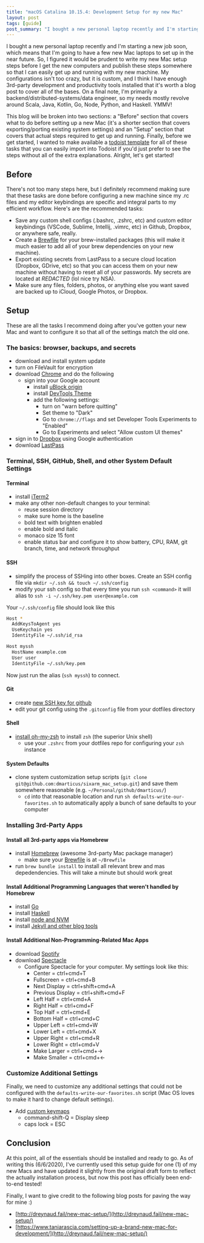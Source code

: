```yaml
---
title: "macOS Catalina 10.15.4: Development Setup for my new Mac"
layout: post
tags: [guide]
post_summary: "I bought a new personal laptop recently and I'm starting a new job soon, which means that I'm going to have a few new Mac laptops to set up in the near future.  So, I figured it would be prudent to write my new Mac setup steps before I get the new computers and publish these steps somewhere so that I can easily get up and running with my new machine.  My configurations isn't too crazy, but it is custom, and I think I have enough 3rd-party development and productivity tools installed that it's worth a blog post to cover all of the bases.  On a final note, I'm primarily a backend/distributed-systems/data engineer, so my needs mostly revolve around Scala, Java, Go, Node, Python, and Haskell.  YMMV!"
---
```


I bought a new personal laptop recently and I'm starting a new job soon, which means that I'm going to have a few new Mac laptops to set up in the near future.  So, I figured it would be prudent to write my new Mac setup steps before I get the new computers and publish these steps somewhere so that I can easily get up and running with my new machine.  My configurations isn't too crazy, but it is custom, and I think I have enough 3rd-party development and productivity tools installed that it's worth a blog post to cover all of the bases.  On a final note, I'm primarily a backend/distributed-systems/data engineer, so my needs mostly revolve around Scala, Java, Kotlin, Go, Node, Python, and Haskell.  YMMV!

This blog will be broken into two sections: a "Before" section that covers what to do before setting up a new Mac (it's a shorter section that covers exporting/porting existing system settings) and an "Setup" section that covers that actual steps required to get up and running.  Finally, before we get started, I wanted to make available a [todoist template](https://todoist.com/API/v8.6/import/project_from_url?t_url=https%3A%2F%2Fd1aspxi4rjqbaz.cloudfront.net%2Fa09297b0f06267f2d38f384b86fc5b9f_New%2520Macbook%2520Setup.csv) for all of these tasks that you can easily import into Todoist if you'd just prefer to see the steps without all of the extra explanations.  Alright, let's get started!

## Before

There's not too many steps here, but I definitely recommend making sure that these tasks are done before configuring a new machine since my .rc files and my editor keybindings are specific and integral parts to my efficient workflow.  Here's are the recommended tasks:

* Save any custom shell configs (.bashrc, .zshrc, etc) and custom editor keybindings (VSCode, Sublime, Intellij, .vimrc, etc) in Github, Dropbox, or anywhere safe, really.
* Create a [Brewfile](https://github.com/Homebrew/homebrew-bundle) for your brew-installed packages (this will make it much easier to add all of your brew dependencies on your new machine).
* Export existing secrets from LastPass to a secure cloud location (Dropbox, GDrive, etc) so that you can access them on your new machine without having to reset all of your passwords.  My secrets are located at *REDACTED* (lol nice try NSA).
* Make sure any files, folders, photos, or anything else you want saved are backed up to iCloud, Google Photos, or Dropbox.

## Setup

These are all the tasks I recommend doing after you've gotten your new Mac and want to configure it so that all of the settings match the old one.

### The basics: browser, backups, and secrets

* download and install system update
* turn on FileVault for encryption
* download [Chrome](https://www.google.com/chrome/) and do the following
  * sign into your Google account
    * install [uBlock origin](https://chrome.google.com/webstore/detail/ublock-origin/cjpalhdlnbpafiamejdnhcphjbkeiagm?hl=en)
    * install [DevTools Theme](https://chrome.google.com/webstore/detail/devtools-theme-zero-dark/bomhdjeadceaggdgfoefmpeafkjhegbo?hl=en-US)
    * add the following settings:
      * turn on "warn before quitting"
      * Set theme to "Dark"
      * Go to `chrome://flags` and set Developer Tools Experiments to "Enabled"
      * Go to Experiments and select "Allow custom UI themes"
* sign in to [Dropbox](https://www.dropbox.com/) using Google authentication
* download [LastPass](https://www.lastpass.com/)

### Terminal, SSH, GitHub, Shell, and other System Default Settings

#### Terminal

* install [iTerm2](https://www.iterm2.com/)
* make any other non-default changes to your terminal:
  * reuse session directory
  * make sure home is the baseline
  * bold text with brighten enabled
  * enable bold and italic
  * monaco size 15 font
  * enable status bar and configure it to show battery, CPU, RAM, git branch, time, and network throughput

#### SSH

* simplify the process of SSHing into other boxes. Create an SSH config file via `mkdir ~/.ssh && touch ~/.ssh/config`
* modify your ssh config so that every time you run `ssh <command>` it will alias to `ssh -i ~/.ssh/key.pem user@example.com`

Your `~/.ssh/config` file should look like this

```sh
Host *
  AddKeysToAgent yes
  UseKeychain yes
  IdentityFile ~/.ssh/id_rsa

Host myssh
  HostName example.com
  User user
  IdentityFile ~/.ssh/key.pem
```

Now just run the alias (`ssh myssh`) to connect.

#### Git

* create [new SSH key for github](https://help.github.com/en/github/authenticating-to-github/generating-a-new-ssh-key-and-adding-it-to-the-ssh-agent)
* edit your git config using the `.gitconfig` file from your dotfiles directory

#### Shell

* [install oh-my-zsh](https://ohmyz.sh/) to install `zsh` (the superior Unix shell)
  * use your `.zshrc` from your dotfiles repo for configuring your `zsh` instance

#### System Defaults

* clone system customization setup scripts (`git clone git@github.com:dmarticus/sixarm_mac_setup.git`) and save them somewhere reasonable (e.g. `~/Personal/github/dmarticus/`)
  * `cd` into that reasonable location and run `sh defaults-write-our-favorites.sh` to automatically apply a bunch of sane defaults to your computer

### Installing 3rd-Party Apps

#### Install all 3rd-party apps via Homebrew

* install [Homebrew](https://brew.sh/) (awesome 3rd-party Mac package manager)
  * make sure your [Brewfile](https://github.com/dmarticus/dotfiles/blob/master/Brewfile) is at `~/Brewfile`
* run `brew bundle install` to install all relevant brew and mas depedendencies.  This will take a minute but should work great

#### Install Additional Programming Languages that weren't handled by Homebrew

* install [Go](https://golang.org/doc/install)
* install [Haskell](https://www.haskell.org/platform/mac.html)
* install [node and NVM](https://www.taniarascia.com/setting-up-a-brand-new-mac-for-development/#nodejs)
* install [Jekyll and other blog tools](https://www.dylanamartin.com/2020/03/22/installing-jekyll-and-its-toolchain-on-mac-os-catalina.html)

#### Install Additional Non-Programming-Related Mac Apps

* download [Spotify](https://www.spotify.com/us/download/mac/)
* download [Spectacle](https://www.spectacleapp.com/)
  * Configure Spectacle for your computer.  My settings look like this:
    * Center = ctrl+cmd+T
    * Fullscreen = ctrl+cmd+B
    * Next Display = ctrl+shift+cmd+A
    * Previous Display = ctrl+shift+cmd+F
    * Left Half = ctrl+cmd+A
    * Right Half = ctrl+cmd+F
    * Top Half = ctrl+cmd+E
    * Bottom Half = ctrl+cmd+C
    * Upper Left = ctrl+cmd+W
    * Lower Left = ctrl+cmd+X
    * Upper Right = ctrl+cmd+R
    * Lower Right = ctrl+cmd+V
    * Make Larger = ctrl+cmd+->
    * Make Smaller = ctrl+cmd+<-

### Customize Additional Settings

Finally, we need to customize any additional settings that could not be configured with the `defaults-write-our-favorites.sh` script (Mac OS loves to make it hard to change default settings).

* Add [custom keymaps](https://beebom.com/how-modify-or-create-custom-keyboard-layouts-mac/)
  * command-shift-Q = Display sleep
  * caps lock = ESC

## Conclusion

At this point, all of the essentials should be installed and ready to go.  As of writing this (6/6/2020), I've currently used this setup guide for one (1) of my new Macs and have updated it slightly from the original draft form to reflect the actually installation process, but now this post has officially been end-to-end tested!

Finally, I want to give credit to the following blog posts for paving the way for mine :)

* [http://dreynaud.fail/new-mac-setup/](http://dreynaud.fail/new-mac-setup/)
* [https://www.taniarascia.com/setting-up-a-brand-new-mac-for-development/](http://dreynaud.fail/new-mac-setup/)
